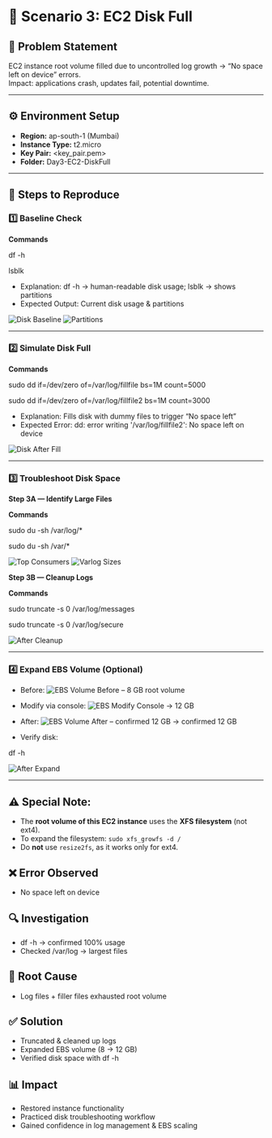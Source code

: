 # 🚀 Scenario 3: EC2 Disk Full

## 📝 Problem Statement
EC2 instance root volume filled due to uncontrolled log growth → “No space left on device” errors.  
Impact: applications crash, updates fail, potential downtime.

---

## ⚙️ Environment Setup
- **Region:** ap-south-1 (Mumbai)  
- **Instance Type:** t2.micro  
- **Key Pair:** <key_pair.pem>  
- **Folder:** Day3-EC2-DiskFull  

---

## 🔄 Steps to Reproduce

### 1️⃣ Baseline Check

**Commands**

df -h

lsblk

- Explanation: df -h → human-readable disk usage; lsblk → shows partitions 
- Expected Output: Current disk usage & partitions

![Disk Baseline](./screenshots/disk_baseline_dfh.png)
![Partitions](./screenshots/disk_baseline_lsblk.png)

---

### 2️⃣ Simulate Disk Full

**Commands**

sudo dd if=/dev/zero of=/var/log/fillfile bs=1M count=5000

sudo dd if=/dev/zero of=/var/log/fillfile2 bs=1M count=3000

- Explanation: Fills disk with dummy files to trigger “No space left”
- Expected Error: dd: error writing '/var/log/fillfile2': No space left on device

![Disk After Fill](./screenshots/disk_after_fill_dfh.png)

---

### 3️⃣ Troubleshoot Disk Space

**Step 3A — Identify Large Files** 

**Commands**

sudo du -sh /var/log/*

sudo du -sh /var/*

![Top Consumers](./screenshots/disk_top_consumers.png)
![Varlog Sizes](./screenshots/disk_varlog_sizes.png)

**Step 3B — Cleanup Logs**

**Commands**

sudo truncate -s 0 /var/log/messages

sudo truncate -s 0 /var/log/secure

![After Cleanup](./screenshots/disk_after_cleanup_dfh.png)

---

### 4️⃣ Expand EBS Volume (Optional)

- Before: ![EBS Volume Before](./screenshots/ebs_volume_before.png) – 8 GB root volume

- Modify via console: ![EBS Modify Console](./screenshots/ebs_modify_volume_console.png) → 12 GB

- After: ![EBS Volume After](./screenshots/ebs_volume_after.png) – confirmed 12 GB → confirmed 12 GB

- Verify disk:

df -h

![After Expand](./screenshots/disk_after_expand_dfh.png)

---

## ⚠️ Special Note:

- The **root volume of this EC2 instance** uses the **XFS filesystem** (not ext4).  
- To expand the filesystem: `sudo xfs_growfs -d /`  
- Do **not** use `resize2fs`, as it works only for ext4.

## ❌ Error Observed

- No space left on device

## 🔍 Investigation

- df -h → confirmed 100% usage
- Checked /var/log → largest files

## 🛑 Root Cause

- Log files + filler files exhausted root volume

## ✅ Solution

- Truncated & cleaned up logs
- Expanded EBS volume (8 → 12 GB)
- Verified disk space with df -h

## 📊 Impact

- Restored instance functionality
- Practiced disk troubleshooting workflow
- Gained confidence in log management & EBS scaling